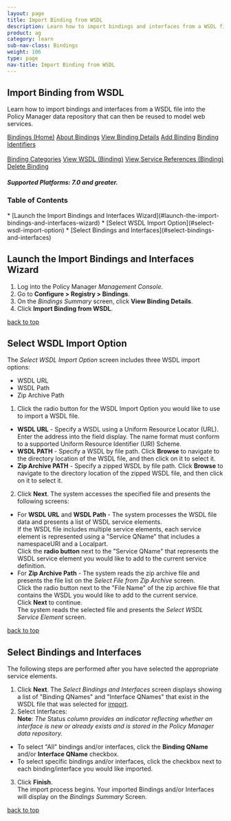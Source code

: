 ```yaml
---
layout: page
title: Import Binding from WSDL
description: Learn how to import bindings and interfaces from a WSDL file into the Policy Manager data repository that can then be reused to model web services.
product: ag
category: learn
sub-nav-class: Bindings
weight: 106
type: page
nav-title: Import Binding from WSDL
---
```


## Import Binding from WSDL

Learn how to import bindings and interfaces from a WSDL file into the Policy Manager data repository that can then be reused to model web services.

<a href="bindings_toc.html" class="button secondary">Bindings (Home)</a> <a href="../bindings/about_bindings.html" class="button secondary">About Bindings</a> <a href="../bindings/view_binding_details.html" class="button secondary">View Binding Details</a>    <a href="../bindings/add_binding.html" class="button secondary">Add Binding</a>  <a href="../bindings/binding_identifiers.html" class="button secondary">Binding Identifiers</a> <br><br><a href="../bindings/binding_categories.html" class="button secondary">Binding Categories</a> <a href="../bindings/view_wsdl_binding.html" class="button secondary">View WSDL (Binding)</a> <a href="../bindings/view_service_references_binding.html" class="button secondary">View Service References (Binding)</a> <a href="../bindings/delete_binding.html" class="button secondary">Delete Binding</a>
<h5 class="stamp">Supported Platforms: 7.0 and greater.</h5>

### Table of Contents
<div id="toc-marker"></div>
* [Launch the Import Bindings and Interfaces Wizard](#launch-the-import-bindings-and-interfaces-wizard)
* [Select WSDL Import Option](#select-wsdl-import-option)
* [Select Bindings and Interfaces](#select-bindings-and-interfaces)


## Launch the Import Bindings and Interfaces Wizard

1. Log into the Policy Manager *Management Console*.
2. Go to **Configure > Registry > Bindings**.  
2. On the *Bindings Summary* screen, click **View Binding Details**.  
3. Click **Import Binding from WSDL**.

<a href="#top">back to top</a> 

## Select WSDL Import Option
The *Select WSDL Import Option* screen includes three WSDL import options:

* WSDL URL
* WSDL Path
* Zip Archive Path

1. Click the radio button for the WSDL Import Option you would like to use to import a WSDL file.  
  *  **WSDL URL** - Specify a WSDL using a Uniform Resource Locator (URL). Enter the address into the field display. The name format must conform to a supported Uniform Resource Identifier (URI) Scheme.
  *  **WSDL PATH** - Specify a WSDL by file path. Click **Browse** to navigate to the directory location of the WSDL file, and then click on it to select it.
   *  **Zip Archive PATH** - Specify a zipped WSDL by file path. Click **Browse** to navigate to the directory location of the zipped WSDL file, and then click on it to select it.
2. Click **Next**. The system accesses the specified file and presents the following screens:
  * For **WSDL URL** and **WSDL Path** - The system processes the WSDL file data and presents a list of WSDL service elements.  
If the WSDL file includes multiple service elements, each service element is represented using a "Service QName" that includes a namespaceURI and a Localpart.  
Click the **radio button** next to the "Service QName" that represents the WSDL service element you would like to add to the current service definition.
  * For **Zip Archive Path** - The system reads the zip archive file and presents the file list on the *Select File from Zip Archive* screen.  
Click the radio button next to the "File Name" of the zip archive file that contains the WSDL you would like to add to the current service.  
Click **Next** to continue.  
The system reads the selected file and presents the *Select WSDL Service Element* screen.

<a href="#top">back to top</a> 

## Select Bindings and Interfaces

The following steps are performed after you have selected the appropriate service elements.

1. Click **Next**. 
The *Select Bindings and Interfaces* screen displays showing a list of "Binding QNames" and "Interface QNames" that exist in the WSDL file that was selected for [import](#select-wsdl-import-option).
2. Select Interfaces:  
**Note**: *The* Status *column provides an indicator reflecting whether an interface is new or already exists and is stored in the Policy Manager data repository.*
  * To select "All" bindings and/or interfaces, click the **Binding QName** and/or **Interface QName** checkbox.
  * To select specific bindings and/or interfaces, click the checkbox next to each binding/interface you would like imported.  
3. Click **Finish**.  
The import process begins. Your imported Bindings and/or Interfaces will display on the *Bindings Summary* Screen.

<a href="#top">back to top</a> 


